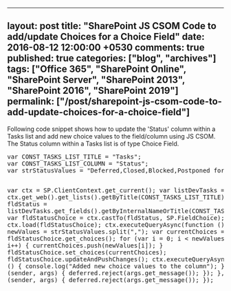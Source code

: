 ---
layout: post
title: "SharePoint JS CSOM Code to add/update Choices for a Choice Field"
date: 2016-08-12 12:00:00 +0530
comments: true
published: true
categories: ["blog", "archives"]
tags: ["Office 365", "SharePoint Online", "SharePoint Server", "SharePoint 2013", "SharePoint 2016", "SharePoint 2019"]
permalink: ["/post/sharepoint-js-csom-code-to-add-update-choices-for-a-choice-field"]
  ---
<!-- more -->
<p>Following code snippet shows how to update the 'Status' column within a Tasks list and add new choice values to the field/column using JS CSOM. The Status column within a Tasks list is of type Choice Field.</p>
<pre class="brush:js;auto-links:false;toolbar:false" contenteditable="false">var CONST_TASKS_LIST_TITLE = "Tasks";
var CONST_TASKS_LIST_COLUMN = "Status";
var strStatusValues = "Deferred,Closed,Blocked,Postponed for next Release";
           
var ctx = SP.ClientContext.get_current();
var listDevTasks = ctx.get_web().get_lists().getByTitle(CONST_TASKS_LIST_TITLE);
var fldStatus = listDevTasks.get_fields().getByInternalNameOrTitle(CONST_TASKS_LIST_COLUMN)
var fldStatusChoice = ctx.castTo(fldStatus, SP.FieldChoice);
ctx.load(fldStatusChoice);
ctx.executeQueryAsync(function () {
    var newValues = strStatusValues.split(",");
    var currentChoices = fldStatusChoice.get_choices();
    for (var i = 0; i &lt; newValues.length; i++) {
        currentChoices.push(newValues[i]);
    }
    fldStatusChoice.set_choices(currentChoices);
    fldStatusChoice.updateAndPushChanges();
    ctx.executeQueryAsync(function () {
        console.log("Added new choice values to the column");
    }, function (sender, args) { deferred.reject(args.get_message()); });
}, function (sender, args) { deferred.reject(args.get_message()); });</pre>
<p>&nbsp;</p>
